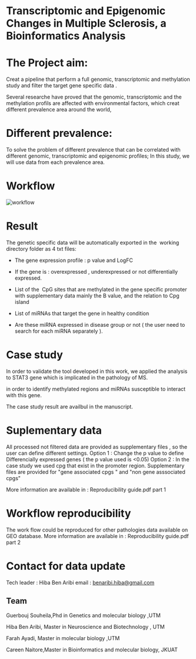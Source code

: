 # Transcriptomic and Epigenomic Changes in Multiple Sclerosis, a Bioinformatics Analysis

# The Project aim:
Creat a pipeline that perform a full genomic, transcriptomic and methylation study  and filter the target gene specific data .

Several researche  have proved that the genomic, transcriptomic and the methylation profils are affected with environmental factors, which creat different prevalence area around the world,

# Different prevalence:

To solve the problem of different prevalence that can be correlated with different genomic, transcriptomic and epigenomic profiles; 
In this study, we will use data from each prevalence area.


# Workflow
![workflow](https://user-images.githubusercontent.com/73958439/165700993-f1fd7724-1c20-473c-8f4d-714cc8a2c3b2.jpg)


# Result 

The genetic specific data will be automatically exported in the  working directory folder as 4 txt files:

- The gene expression profile : p value and LogFC

- If the gene is : overexpressed , underexpressed or not differentially expressed.

- List of the  CpG sites that are methylated in the gene specific promoter with supplementary data mainly the B value, and  the relation to Cpg island

- List of miRNAs that target the gene in healthy condition

- Are these miRNA expressed in disease group or not ( the user need to search for each miRNA separately ).

# Case study
In order to validate the tool developed in this work, we applied the analysis to STAT3 gene which is implicated in the pathology of MS. 

in order to identify methylated regions and miRNAs susceptible to interact with this gene.

The case study result are availbul in the manuscript.

# Suplementary data

All processed not filtered data are provided as supplementary files , so the user can define different settings.
Option 1 : Change the p value to define  Differencially expressed genes  ( the p value used is <0.05)
Option 2 : In the case study we used cpg that exist in the promoter region.
Supplementary files are provided for "gene associated cpgs " and "non gene asssociated cpgs"

More information are available in : Reproducibility guide.pdf part 1

# Workflow reproducibility

The work flow could be reproduced for other pathologies data available on GEO database.
More information are available in : Reproducibility guide.pdf part 2


# Contact for data update 
Tech leader : Hiba Ben Aribi
email : benaribi.hiba@gmail.com


## Team 
Guerbouj Souheila,Phd in Genetics and molecular biology ,UTM

Hiba Ben Aribi, Master in Neuroscience and Biotechnology , UTM

Farah Ayadi, Master in molecular biology ,UTM

Careen Naitore,Master in Bioinformatics and molecular biology, JKUAT



